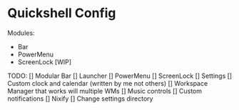 # Quickshell Config

Modules:
- Bar
- PowerMenu
- ScreenLock [WIP]


TODO:
[] Modular Bar
[] Launcher
[] PowerMenu
[] ScreenLock
[] Settings
[] Custom clock and calendar (written by me not others)
[] Workspace Manager that works will multiple WMs
[] Music controls
[] Custom notifications
[] Nixify
[] Change settings directory
